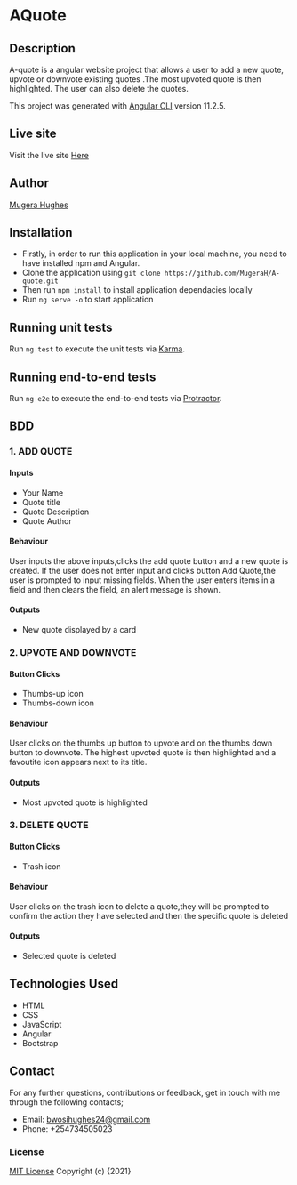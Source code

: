 # AQuote

## Description

A-quote is a angular website project that allows a user to add a new quote, upvote or downvote existing quotes .The most upvoted quote is then highlighted. The user can also delete the quotes.

This project was generated with [Angular CLI](https://github.com/angular/angular-cli) version 11.2.5.

## Live site

Visit the live site [Here](https://a-quote.netlify.app/#)

## Author 

[Mugera Hughes](https://github.com/MugeraH)

## Installation

- Firstly, in order to run this application in your local machine, you need to have installed npm and Angular.
- Clone the application using `git clone https://github.com/MugeraH/A-quote.git`
- Then run `npm install` to install application dependacies locally
- Run `ng serve -o` to start application

## Running unit tests

Run `ng test` to execute the unit tests via [Karma](https://karma-runner.github.io).

## Running end-to-end tests

Run `ng e2e` to execute the end-to-end tests via [Protractor](http://www.protractortest.org/).



## BDD
### 1. ADD QUOTE

#### Inputs
- Your Name
- Quote title
- Quote Description
- Quote Author

#### Behaviour
User inputs the above inputs,clicks the add quote button and a new quote is created. If the user does not enter input and clicks button Add Quote,the user is prompted to input missing fields. When the user enters items in a field and then clears the field, an alert message is shown. 

#### Outputs
- New quote displayed by a card


### 2. UPVOTE AND DOWNVOTE

#### Button Clicks
- Thumbs-up icon
- Thumbs-down icon

#### Behaviour

User clicks on the thumbs up button to upvote and on the thumbs down button to downvote. The highest upvoted quote is then highlighted and a favoutite icon appears next to its title.

#### Outputs

- Most upvoted quote is highlighted

### 3. DELETE QUOTE

#### Button Clicks
- Trash icon


#### Behaviour

User clicks on the trash icon to delete a quote,they will be prompted to confirm the action they have selected and then the specific quote is deleted

#### Outputs

- Selected quote is deleted

## Technologies Used

- HTML
- CSS
- JavaScript
- Angular
- Bootstrap


## Contact

For any further questions, contributions or feedback, get in touch with me through the following contacts;

- Email: bwosihughes24@gmail.com
- Phone: +254734505023

### License

[MIT License](https://github.com/MugeraH/A-quote/blob/main/license) Copyright (c) {2021}






